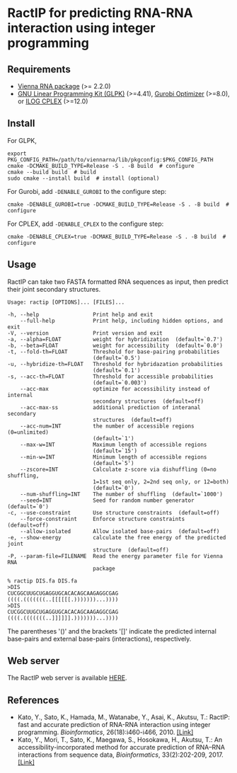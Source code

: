RactIP for predicting RNA-RNA interaction using integer programming
===================================================================

Requirements
------------

* [Vienna RNA package](http://www.tbi.univie.ac.at/~ivo/RNA/) (>= 2.2.0)
* [GNU Linear Programming Kit (GLPK)](http://www.gnu.org/software/glpk/) (>=4.41),
  [Gurobi Optimizer](http://www.gurobi.com/) (>=8.0),
  or [ILOG CPLEX](http://www.ibm.com/software/products/ibmilogcple/) (>=12.0)

Install
-------

For GLPK,

	export PKG_CONFIG_PATH=/path/to/viennarna/lib/pkgconfig:$PKG_CONFIG_PATH
	cmake -DCMAKE_BUILD_TYPE=Release -S . -B build  # configure
	cmake --build build  # build
	sudo cmake --install build  # install (optional)

For Gurobi, add ``-DENABLE_GUROBI`` to the configure step:

	cmake -DENABLE_GUROBI=true -DCMAKE_BUILD_TYPE=Release -S . -B build  # configure

For CPLEX, add ``-DENABLE_CPLEX`` to the configure step:

	cmake -DENABLE_CPLEX=true -DCMAKE_BUILD_TYPE=Release -S . -B build  # configure


Usage
-----

RactIP can take two FASTA formatted RNA sequences as input, then
predict their joint secondary structures.

	Usage: ractip [OPTIONS]... [FILES]...

	-h, --help                 Print help and exit
	    --full-help            Print help, including hidden options, and exit
	-V, --version              Print version and exit
	-a, --alpha=FLOAT          weight for hybridization  (default=`0.7')
	-b, --beta=FLOAT           weight for accessibility  (default=`0.0')
  	-t, --fold-th=FLOAT        Threshold for base-pairing probabilities
                               (default=`0.5')
	-u, --hybridize-th=FLOAT   Threshold for hybridazation probabilities
                               (default=`0.1')
	-s, --acc-th=FLOAT         Threshold for accessible probabilities
                               (default=`0.003')
		--acc-max              optimize for accessibility instead of internal
                               secondary structures  (default=off)
		--acc-max-ss           additional prediction of interanal secondary
                               structures  (default=off)
		--acc-num=INT          the number of accessible regions (0=unlimited)
                               (default=`1')
		--max-w=INT            Maximum length of accessible regions
                               (default=`15')
		--min-w=INT            Minimum length of accessible regions
                               (default=`5')
		--zscore=INT           Calculate z-score via dishuffling (0=no shuffling,
                               1=1st seq only, 2=2nd seq only, or 12=both)
                               (default=`0')
		--num-shuffling=INT    The number of shuffling  (default=`1000')
		--seed=INT             Seed for random number generator  (default=`0')
	-c, --use-constraint       Use structure constraints  (default=off)
		--force-constraint     Enforce structure constraints  (default=off)
		--allow-isolated       Allow isolated base-pairs  (default=off)
	-e, --show-energy          calculate the free energy of the predicted joint
                               structure  (default=off)
	-P, --param-file=FILENAME  Read the energy parameter file for Vienna RNA
                               package

	% ractip DIS.fa DIS.fa
	>DIS
	CUCGGCUUGCUGAGGUGCACACAGCAAGAGGCGAG
	((((.(((((((..[[[[[[.)))))))...))))
	>DIS
	CUCGGCUUGCUGAGGUGCACACAGCAAGAGGCGAG
	((((.(((((((..]]]]]].)))))))...))))

The parentheses '()' and the brackets '[]' indicate the predicted
internal base-pairs and external base-pairs (interactions),
respectively. 

Web server
----------
The RactIP web server is available [HERE](http://ws.sato-lab.org/rtips/ractip/).

References
----------

* Kato, Y., Sato, K., Hamada, M., Watanabe, Y., Asai, K., Akutsu, T.:
  RactIP: fast and accurate prediction of RNA-RNA interaction using
  integer programming. *Bioinformatics*, 26(18):i460-i466, 2010. [[Link]](https://academic.oup.com/bioinformatics/article/26/18/i460/205351)
* Kato, Y., Mori, T., Sato, K., Maegawa, S., Hosokawa, H., Akutsu, T.:
  An accessibility-incorporated method for accurate prediction of RNA–RNA 
  interactions from sequence data, *Bioinformatics*, 33(2):202-209, 2017. [[Link]](https://academic.oup.com/bioinformatics/article/33/2/202/2525711)
